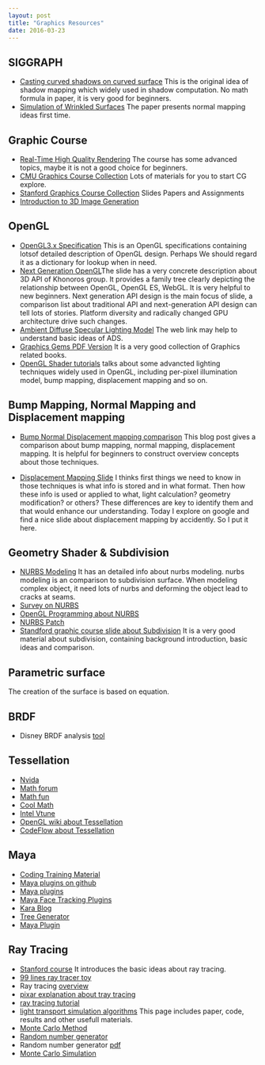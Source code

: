 ```yaml
---
layout: post
title: "Graphics Resources" 
date: 2016-03-23
---
```


## SIGGRAPH 

- [Casting curved shadows on curved surface](http://cseweb.ucsd.edu/~ravir/274/15/papers/p270-williams.pdf) This is the original idea 
  of shadow mapping which widely used in shadow computation. No math formula in paper, it is very good for beginners.
- [Simulation of Wrinkled Surfaces](http://research.microsoft.com/pubs/73939/p286-blinn.pdf) The paper presents normal mapping ideas
  first time. 

## Graphic Course 

- [Real-Time High Quality Rendering](http://cseweb.ucsd.edu/~ravir/274/15/274.html) The course has some advanced topics,
  maybe it is not a good choice for beginners. 
- [CMU Graphics Course Collection](http://graphics.cs.cmu.edu/?page_id=16) Lots of materials for you to start CG explore.
- [Stanford Graphics Course Collection](http://graphics.stanford.edu/courses/) Slides Papers and Assignments   
- [Introduction to 3D Image Generation](http://web.cse.ohio-state.edu/~hwshen/781/Site/Main.html)

## OpenGL

- [OpenGL3.x Specification](https://www.opengl.org/registry/doc/glspec32.core.20091207.pdf) This is an OpenGL specifications 
  containing lotsof detailed description of OpenGL design. Perhaps We should regard it as a dictionary for lookup when in need.  
- [Next Generation OpenGL](https://www.khronos.org/assets/uploads/events/Next-Generation-OpenGL-Dec14.pdf)The slide has a very
  concrete description about 3D API of Khonoros group. It provides a family tree clearly depicting the relationship between
  OpenGL, OpenGL ES, WebGL. It is very helpful to new beginners. Next generation API design is the main focus of slide, a
  comparison list about traditional API and next-generation API design can tell lots of stories. Platform diversity and
  radically changed GPU architecture drive such changes. 
- [Ambient Diffuse Specular Lighting Model](http://www.learnopengl.com/#!Lighting/Basic-Lighting) The web link may help to understand 
  basic ideas of ADS.  
- [Graphics Gems PDF Version](https://github.com/tl3shi/books/tree/master/GameDev/Graphics) It is a very good collection of Graphics 
  related books.  
- [OpenGL Shader tutorials](https://www.opengl.org/sdk/docs/tutorials/TyphoonLabs/Chapter_4.pdf) talks about some advancted lighting 
  techniques widely used in OpenGL, including per-pixel illumination model, bump mapping, displacement mapping and so on.

## Bump Mapping, Normal Mapping and Displacement mapping

- [Bump Normal Displacement mapping comparison](http://blog.digitaltutors.com/bump-normal-and-displacement-maps/)
  This blog post gives a comparison about bump mapping, normal mapping, displacement mapping.
  It is helpful for beginners to construct overview concepts about those techniques. 

- [Displacement Mapping Slide](https://perso.limsi.fr/jacquemi/OGL-4/OGL-4-slides.pdf)
  I thinks first things we need to know in those techniques is what info is stored and
  in what format. Then how these info is used or applied to what, light calculation?
  geometry modification? or others? These differences are key to identify them and that
  would enhance our understanding. Today I explore on google and find a nice slide about
  displacement mapping by accidently. So I put it here.

## Geometry Shader & Subdivision

- [NURBS Modeling](https://courses.cs.washington.edu/courses/cse459/06wi/help/mayaguide/Complete/NURBS.pdf)
  It has an detailed info about nurbs modeling. nurbs modeling is an 
  comparison to subdivision surface. When modeling complex object, it 
  need lots of nurbs and deforming the object lead to cracks at seams.
- [Survey on NURBS](http://design.osu.edu/carlson/history/PDFs/Piegl-NURBS-91.pdf)
- [OpenGL Programming about NURBS](http://www.glprogramming.com/red/chapter12.html)
- [NURBS Patch](http://www.3dtutorials.michaelorourke.com/tutorials/Modeling/Basics/NurbsPatchsIntro12.pdf)    
- [Standford graphic course slide about Subdivision](http://graphics.stanford.edu/courses/cs468-10-fall/LectureSlides/10_Subdivision.pdf)
  It is  a very good material about subdivision, containing background introduction, basic ideas and comparison.

## Parametric surface

The creation of the surface is based on equation.

## BRDF

- Disney BRDF analysis [tool](http://www.disneyanimation.com/technology/brdf.html)

## Tessellation

- [Nvida](http://www.nvidia.com/object/tessellation.html) 
- [Math forum](http://mathforum.org/sum95/suzanne/whattess.html) 
- [Math fun](https://www.mathsisfun.com/geometry/tessellation.html) 
- [Cool Math](http://www.coolmath.com/lesson-tessellations-1) 
- [Intel Vtune](https://software.intel.com/en-us/node/596501) 
- [OpenGL wiki about Tessellation](https://www.opengl.org/wiki/Tessellation)
- [CodeFlow about Tessellation](http://codeflow.org/entries/2010/nov/07/opengl-4-tessellation/)
    

## Maya

- [Coding Training Material](https://github.com/ADN-DevTech/Maya-Training-Material)
- [Maya plugins on github](https://github.com/illmillrig?tab=repositories)
- [Maya plugins](https://github.com/appleseedhq)
- [Maya Face Tracking Plugins](https://github.com/oscarwestberg/Face-Tracking-Maya)
- [Kara Blog](http://www.karajensen.com/)
- [Tree Generator](https://github.com/karajensen/tree-generator)
- [Maya Plugin](https://github.com/illmillrig/SurfaceAttach)


## Ray Tracing

- [Stanford course](http://candela.stanford.edu/cs348b-14/doku.php)
  It introduces the basic ideas about ray tracing.
- [99 lines ray tracer toy](http://www.kevinbeason.com/smallpt/)
- Ray tracing [overview](http://www.scratchapixel.com/lessons/3d-basic-rendering/ray-tracing-overview)
- [pixar explanation about tray tracing](https://renderman.pixar.com/view/raytracing-fundamentals)
- [ray tracing tutorial](https://www.ics.uci.edu/~gopi/CS211B/RayTracing%20tutorial.pdf)
- [light transport simulation algorithms](http://iliyan.com/publications/VertexMerging)
  This page includes paper, code, results and other usefull materials.
- [Monte Carlo Method](http://www.scratchapixel.com/lessons/mathematics-physics-for-computer-graphics/monte-carlo-methods-in-practice/monte-carlo-integration)
- [Random number generator](http://www.agner.org/random/?e=0,34)
- Random number generator [pdf](http://www.maths.manchester.ac.uk/~ahazel/VBAC++_coursework3.pdf)
- [Monte Carlo Simulation](http://ww2.odu.edu/~agodunov/teaching/notes/Cp01_random.pdf)

